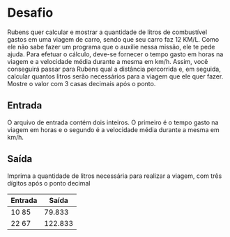 # Desafio
Rubens quer calcular e mostrar a quantidade de litros de combustível gastos em uma viagem de carro, sendo que seu carro faz 12 KM/L. Como ele não sabe fazer um programa que o auxilie nessa missão, ele te pede ajuda. Para efetuar o cálculo, deve-se fornecer o tempo gasto em horas na viagem e a velocidade média durante a mesma em km/h. Assim, você conseguirá passar para Rubens qual a distância percorrida e, em seguida, calcular quantos litros serão necessários para a viagem que ele quer fazer. Mostre o valor com 3 casas decimais após o ponto.

## Entrada
O arquivo de entrada contém dois inteiros. O primeiro é o tempo gasto na viagem em horas e o segundo é a velocidade média durante a mesma em km/h.

## Saída
Imprima a quantidade de litros necessária para realizar a viagem, com três dígitos após o ponto decimal

 
| Entrada | Saída |
|---------|-------|
| 10 85   |79.833 |
| 22 67   |122.833|
